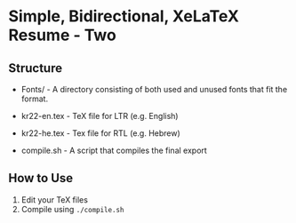 # Simple, Bidirectional, XeLaTeX Resume - Two

## Structure

 - Fonts/ - A directory consisting of both used and unused fonts that fit the format.
 
 - kr22-en.tex - TeX file for LTR (e.g. English)
 - kr22-he.tex - Tex file for RTL (e.g. Hebrew)
 - compile.sh - A script that compiles the final export
 
 ## How to Use
 
 1. Edit your TeX files
 2. Compile using `./compile.sh`
 
 
 
